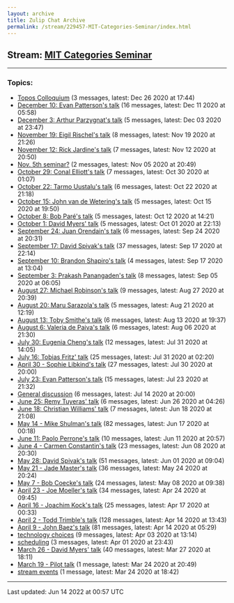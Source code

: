 ```yaml
---
layout: archive
title: Zulip Chat Archive
permalink: /stream/229457-MIT-Categories-Seminar/index.html
---
```


## Stream: [MIT Categories Seminar](https://mattecapu.github.io/ct-zulip-archive/stream/229457-MIT-Categories-Seminar/index.html)
---

### Topics:

* [Topos Colloquium](topic/topic_Topos.20Colloquium.html) (3 messages, latest: Dec 26 2020 at 17:44)
* [December 10: Evan Patterson's talk](topic/topic_December.2010.3A.20Evan.20Patterson's.20talk.html) (16 messages, latest: Dec 11 2020 at 05:58)
* [December 3: Arthur Parzygnat's talk](topic/topic_December.203.3A.20Arthur.20Parzygnat's.20talk.html) (5 messages, latest: Dec 03 2020 at 23:47)
* [November 19: Eigil Rischel's talk](topic/topic_November.2019.3A.20Eigil.20Rischel's.20talk.html) (8 messages, latest: Nov 19 2020 at 21:26)
* [November 12: Rick Jardine's talk](topic/topic_November.2012.3A.20Rick.20Jardine's.20talk.html) (7 messages, latest: Nov 12 2020 at 20:50)
* [Nov. 5th seminar?](topic/topic_Nov.2E.205th.20seminar.3F.html) (2 messages, latest: Nov 05 2020 at 20:49)
* [October 29: Conal Elliott's talk](topic/topic_October.2029.3A.20Conal.20Elliott's.20talk.html) (7 messages, latest: Oct 30 2020 at 01:07)
* [October 22: Tarmo Uustalu's talk](topic/topic_October.2022.3A.20Tarmo.20Uustalu's.20talk.html) (6 messages, latest: Oct 22 2020 at 21:18)
* [October 15: John van de Wetering's talk](topic/topic_October.2015.3A.20John.20van.20de.20Wetering's.20talk.html) (5 messages, latest: Oct 15 2020 at 19:50)
* [October 8: Bob Paré's talk](topic/topic_October.208.3A.20Bob.20Par.C3.A9's.20talk.html) (5 messages, latest: Oct 12 2020 at 14:21)
* [October 1: David Myers' talk](topic/topic_October.201.3A.20David.20Myers'.20talk.html) (5 messages, latest: Oct 01 2020 at 22:13)
* [September 24: Juan Orendain's talk](topic/topic_September.2024.3A.20Juan.20Orendain's.20talk.html) (6 messages, latest: Sep 24 2020 at 20:31)
* [September 17: David Spivak's talk](topic/topic_September.2017.3A.20David.20Spivak's.20talk.html) (37 messages, latest: Sep 17 2020 at 22:14)
* [September 10: Brandon Shapiro's talk](topic/topic_September.2010.3A.20Brandon.20Shapiro's.20talk.html) (4 messages, latest: Sep 17 2020 at 13:04)
* [September 3: Prakash Panangaden's talk](topic/topic_September.203.3A.20Prakash.20Panangaden's.20talk.html) (8 messages, latest: Sep 05 2020 at 06:05)
* [August 27: Michael Robinson's talk](topic/topic_August.2027.3A.20Michael.20Robinson's.20talk.html) (9 messages, latest: Aug 27 2020 at 20:39)
* [August 20: Maru Sarazola's talk](topic/topic_August.2020.3A.20Maru.20Sarazola's.20talk.html) (5 messages, latest: Aug 21 2020 at 12:19)
* [August 13: Toby Smithe's talk](topic/topic_August.2013.3A.20Toby.20Smithe's.20talk.html) (6 messages, latest: Aug 13 2020 at 19:37)
* [August 6: Valeria de Paiva's talk](topic/topic_August.206.3A.20Valeria.20de.20Paiva's.20talk.html) (6 messages, latest: Aug 06 2020 at 21:30)
* [July 30: Eugenia Cheng's talk](topic/topic_July.2030.3A.20Eugenia.20Cheng's.20talk.html) (12 messages, latest: Jul 31 2020 at 14:05)
* [July 16: Tobias Fritz' talk](topic/topic_July.2016.3A.20Tobias.20Fritz'.20talk.html) (25 messages, latest: Jul 31 2020 at 02:20)
* [April 30 - Sophie Libkind's talk](topic/topic_April.2030.20-.20Sophie.20Libkind's.20talk.html) (27 messages, latest: Jul 30 2020 at 20:00)
* [July 23: Evan Patterson's talk](topic/topic_July.2023.3A.20Evan.20Patterson's.20talk.html) (15 messages, latest: Jul 23 2020 at 21:32)
* [General discussion](topic/topic_General.20discussion.html) (6 messages, latest: Jul 14 2020 at 20:00)
* [June 25: Remy Tuyeras' talk](topic/topic_June.2025.3A.20Remy.20Tuyeras'.20talk.html) (6 messages, latest: Jun 26 2020 at 04:26)
* [June 18: Christian Williams' talk](topic/topic_June.2018.3A.20Christian.20Williams'.20talk.html) (7 messages, latest: Jun 18 2020 at 21:08)
* [May 14 - Mike Shulman's talk](topic/topic_May.2014.20-.20Mike.20Shulman's.20talk.html) (82 messages, latest: Jun 17 2020 at 00:18)
* [June 11: Paolo Perrone's talk](topic/topic_June.2011.3A.20Paolo.20Perrone's.20talk.html) (10 messages, latest: Jun 11 2020 at 20:57)
* [June 4 - Carmen Constantin's talk](topic/topic_June.204.20-.20Carmen.20Constantin's.20talk.html) (23 messages, latest: Jun 08 2020 at 20:30)
* [May 28: David Spivak's talk](topic/topic_May.2028.3A.20David.20Spivak's.20talk.html) (51 messages, latest: Jun 01 2020 at 09:04)
* [May 21 - Jade Master's talk](topic/topic_May.2021.20-.20Jade.20Master's.20talk.html) (36 messages, latest: May 24 2020 at 20:24)
* [May 7 - Bob Coecke's talk](topic/topic_May.207.20-.20Bob.20Coecke's.20talk.html) (24 messages, latest: May 08 2020 at 09:38)
* [April 23 - Joe Moeller's talk](topic/topic_April.2023.20-.20Joe.20Moeller's.20talk.html) (34 messages, latest: Apr 24 2020 at 09:45)
* [April 16 - Joachim Kock's talk](topic/topic_April.2016.20-.20Joachim.20Kock's.20talk.html) (25 messages, latest: Apr 17 2020 at 00:33)
* [April 2 - Todd Trimble's talk](topic/topic_April.202.20-.20Todd.20Trimble's.20talk.html) (128 messages, latest: Apr 14 2020 at 13:43)
* [April 9 - John Baez's talk](topic/topic_April.209.20-.20John.20Baez's.20talk.html) (81 messages, latest: Apr 14 2020 at 05:29)
* [technology choices](topic/topic_technology.20choices.html) (9 messages, latest: Apr 03 2020 at 13:14)
* [scheduling](topic/topic_scheduling.html) (3 messages, latest: Apr 01 2020 at 23:43)
* [March 26 - David Myers' talk](topic/topic_March.2026.20-.20David.20Myers'.20talk.html) (40 messages, latest: Mar 27 2020 at 18:11)
* [March 19 - Pilot talk](topic/topic_March.2019.20-.20Pilot.20talk.html) (1 message, latest: Mar 24 2020 at 20:49)
* [stream events](topic/topic_stream.20events.html) (1 message, latest: Mar 24 2020 at 18:42)

<hr><p>Last updated: Jun 14 2022 at 00:57 UTC</p>